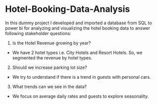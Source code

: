 # Hotel-Booking-Data-Analysis

In this dummy project I developed and imported a database from SQL to power bi for analyzing and visualizing the hotel booking data to answer following stakeholder questions:

1) Is the Hotel Revenue growing by year?
- We have 2 hotel types i.e. City Hotels and Resort Hotels. So, we segmented the revenue by hotel types.

2) Should we increase parking lot size?
- We try to understand if there is a trend in guests with personal cars.

3) What trends can we see in the data?
- We focus on average daily rates and guests to explore seasonality.
